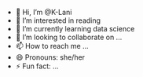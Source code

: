 - 👋 Hi, I’m @K-Lani
- 👀 I’m interested in reading
- 🌱 I’m currently learning data science
- 💞️ I’m looking to collaborate on ...
- 📫 How to reach me ...
- 😄 Pronouns: she/her
- ⚡ Fun fact: ...

<!---
K-Lani/K-Lani is a ✨ special ✨ repository because its `README.md` (this file) appears on your GitHub profile.
You can click the Preview link to take a look at your changes.
--->
